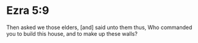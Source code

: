 # Ezra 5:9

Then asked we those elders, [and] said unto them thus, Who commanded you to build this house, and to make up these walls?